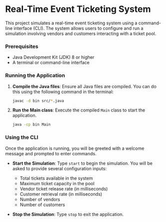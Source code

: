 # Real-Time Event Ticketing System

This project simulates a real-time event ticketing system using a command-line interface (CLI). The system allows users to configure and run a simulation involving vendors and customers interacting with a ticket pool.

### Prerequisites

- Java Development Kit (JDK) 8 or higher
- A terminal or command-line interface

### Running the Application

1. **Compile the Java files**: Ensure all Java files are compiled. You can do this using the following command in the terminal:

    ```bash
    javac -d bin src/*.java
    ```

2. **Run the Main class**: Execute the compiled `Main` class to start the application.

    ```bash
    java -cp bin Main
    ```

### Using the CLI

Once the application is running, you will be greeted with a welcome message and prompted to enter commands.

- **Start the Simulation**: Type `start` to begin the simulation. You will be asked to provide several configuration inputs:
  - Total tickets available in the system
  - Maximum ticket capacity in the pool
  - Vendor ticket release rate (in milliseconds)
  - Customer retrieval rate (in milliseconds)
  - Number of vendors
  - Number of customers

- **Stop the Simulation**: Type `stop` to exit the application.
